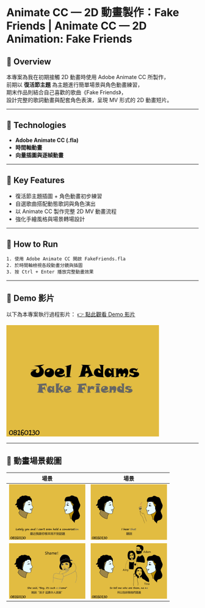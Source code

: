 # Animate CC — 2D 動畫製作：Fake Friends | Animate CC — 2D Animation: Fake Friends


## 📌 Overview
本專案為我在初期接觸 2D 動畫時使用 Adobe Animate CC 所製作，  
前期以 **復活節主題** 為主題進行簡單場景與角色動畫練習，  
期末作品則結合自己喜歡的歌曲《Fake Friends》，  
設計完整的歌詞動畫與配套角色表演，呈現 MV 形式的 2D 動畫短片。

---

## 🧰 Technologies
- **Adobe Animate CC (.fla)**
- **時間軸動畫**
- **向量插圖與逐幀動畫**

---

## 🎯 Key Features
- 復活節主題插圖 + 角色動畫初步練習
- 自選歌曲搭配動態歌詞與角色演出
- 以 Animate CC 製作完整 2D MV 動畫流程
- 強化手繪風格與場景轉場設計

---

## 📂 How to Run
```bash
1. 使用 Adobe Animate CC 開啟 FakeFriends.fla
2. 於時間軸檢視各段動畫分鏡與插圖
3. 按 Ctrl + Enter 播放完整動畫效果
```

---

## 🎥 Demo 影片
以下為本專案執行過程影片：
[👉 點此觀看 Demo 影片](https://drive.google.com/file/d/1QWFVrIhnoS8rd9Efw9S22oNrUGbadP7e/view?usp=sharing)

<img src="images/cover.png" width="400"/>

---

## 📸 動畫場景截圖

| 場景 | 場景 |
|--------|--------|
| <img src="images/scene1.png" width="200"/> | <img src="images/scene2.png" width="200"/> |
| <img src="images/scene3.png" width="200"/> | <img src="images/scene4.png" width="200"/> |
